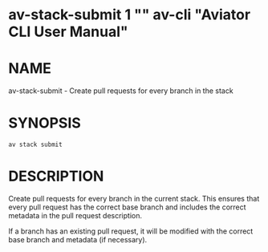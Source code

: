 # av-stack-submit 1 "" av-cli "Aviator CLI User Manual"

# NAME

av-stack-submit - Create pull requests for every branch in the stack

# SYNOPSIS

`av stack submit`

# DESCRIPTION

Create pull requests for every branch in the current stack. This ensures that
every pull request has the correct base branch and includes the correct metadata
in the pull request description.

If a branch has an existing pull request, it will be modified with the correct
base branch and metadata (if necessary).
